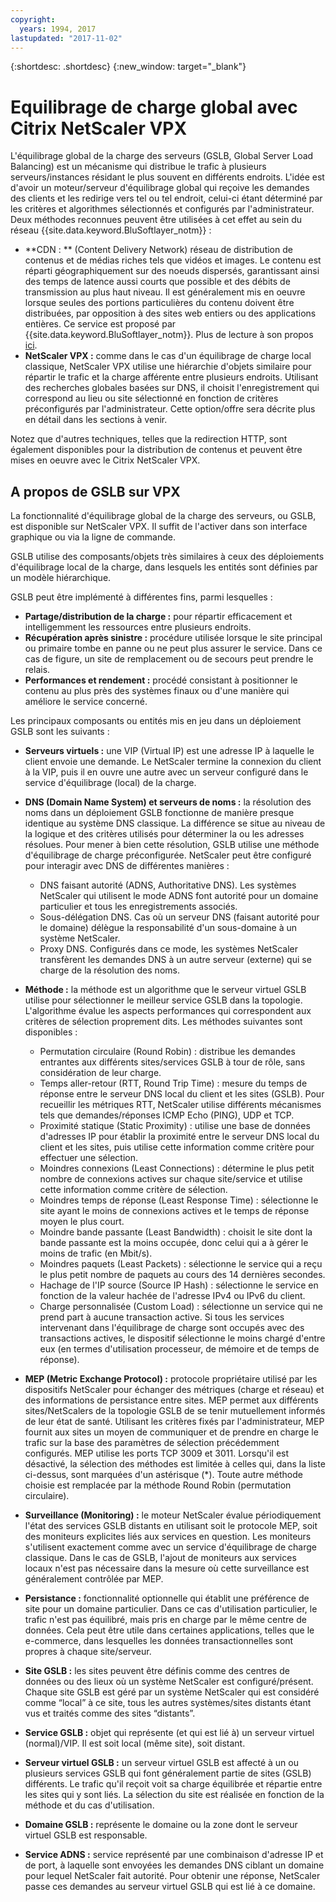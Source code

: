 ```yaml
---
copyright:
  years: 1994, 2017
lastupdated: "2017-11-02"
---
```


{:shortdesc: .shortdesc}
{:new_window: target="_blank"}

# Equilibrage de charge global avec Citrix NetScaler VPX

L'équilibrage global de la charge des serveurs (GSLB, Global Server Load Balancing) est un mécanisme qui distribue le trafic à plusieurs serveurs/instances résidant le plus souvent en différents endroits. L'idée est d'avoir un moteur/serveur d'équilibrage global qui reçoive les demandes des clients et les redirige vers tel ou tel endroit, celui-ci étant déterminé par les critères et algorithmes sélectionnés et configurés par l'administrateur. Deux méthodes reconnues peuvent être utilisées à cet effet au sein du réseau {{site.data.keyword.BluSoftlayer_notm}} :

* **CDN : ** (Content Delivery Network) réseau de distribution de contenus et de médias riches tels que vidéos et images. Le contenu est réparti géographiquement sur des noeuds dispersés, garantissant ainsi des temps de latence aussi courts que possible et des débits de transmission au plus haut niveau. Il est généralement mis en oeuvre lorsque seules des portions particulières du contenu doivent être distribuées, par opposition à des sites web entiers ou des applications entières. Ce service est proposé par {{site.data.keyword.BluSoftlayer_notm}}. Plus de lecture à son propos [ici](https://console.bluemix.net/docs/infrastructure/CDN/getting-started.html#getting-started). 
* **NetScaler VPX :** comme dans le cas d'un équilibrage de charge local classique, NetScaler VPX utilise une hiérarchie d'objets similaire pour répartir le trafic et la charge afférente entre plusieurs endroits. Utilisant des recherches globales basées sur DNS, il choisit l'enregistrement qui correspond au lieu ou site sélectionné en fonction de critères préconfigurés par l'administrateur. Cette option/offre sera décrite plus en détail dans les sections à venir.

Notez que d'autres techniques, telles que la redirection HTTP, sont également disponibles pour la distribution de contenus et peuvent être mises en oeuvre avec le Citrix NetScaler VPX. 

## A propos de GSLB sur VPX

La fonctionnalité d'équilibrage global de la charge des serveurs, ou GSLB, est disponible sur NetScaler VPX. Il suffit de l'activer dans son interface graphique ou via la ligne de commande. 

GSLB utilise des composants/objets très similaires à ceux des déploiements d'équilibrage local de la charge, dans lesquels les entités sont définies par un modèle hiérarchique.

GSLB peut être implémenté à différentes fins, parmi lesquelles :

* **Partage/distribution de la charge :** pour répartir efficacement et intelligemment les ressources entre plusieurs endroits.
* **Récupération après sinistre :** procédure utilisée lorsque le site principal ou primaire tombe en panne ou ne peut plus assurer le service. Dans ce cas de figure, un site de remplacement ou de secours peut prendre le relais.
* **Performances et rendement :** procédé consistant à positionner le contenu au plus près des systèmes finaux ou d'une manière qui améliore le service concerné.

Les principaux composants ou entités mis en jeu dans un déploiement GSLB sont les suivants :

* **Serveurs virtuels :** une VIP (Virtual IP) est une adresse IP à laquelle le client envoie une demande. Le NetScaler termine la connexion du client à la VIP, puis il en ouvre une autre avec un serveur configuré dans le service d'équilibrage (local) de la charge. 
* **DNS (Domain Name System) et serveurs de noms :** la résolution des noms dans un déploiement GSLB fonctionne de manière presque identique au système DNS classique. La différence se situe au niveau de la logique et des critères utilisés pour déterminer la ou les adresses résolues. Pour mener à bien cette résolution, GSLB utilise une méthode d'équilibrage de charge préconfigurée. NetScaler peut être configuré pour interagir avec DNS de différentes manières :
	* DNS faisant autorité (ADNS, Authoritative DNS). Les systèmes NetScaler qui utilisent le mode ADNS font autorité pour un domaine particulier et tous les enregistrements associés.
	* Sous-délégation DNS. Cas où un serveur DNS (faisant autorité pour le domaine) délègue la responsabilité d'un sous-domaine à un système NetScaler.
	* Proxy DNS. Configurés dans ce mode, les systèmes NetScaler transfèrent les demandes DNS à un autre serveur (externe) qui se charge de la résolution des noms.
* **Méthode :** la méthode est un algorithme que le serveur virtuel GSLB utilise pour sélectionner le meilleur service GSLB dans la topologie. L'algorithme évalue les aspects performances qui correspondent aux critères de sélection proprement dits. Les méthodes suivantes sont disponibles :
  * Permutation circulaire (Round Robin) : distribue les demandes entrantes aux différents sites/services GSLB à tour de rôle, sans considération de leur charge.
  * Temps aller-retour (RTT, Round Trip Time) : mesure du temps de réponse entre le serveur DNS local du client et les sites (GSLB). Pour recueillir les métriques RTT, NetScaler utilise différents mécanismes tels que demandes/réponses ICMP Echo (PING), UDP et TCP.
  * Proximité statique (Static Proximity) : utilise une base de données d'adresses IP pour établir la proximité entre le serveur DNS local du client et les sites, puis utilise cette information comme critère pour effectuer une sélection.
  * Moindres connexions (Least Connections) : détermine le plus petit nombre de connexions actives sur chaque site/service et utilise cette information comme critère de sélection.
  * Moindres temps de réponse (Least Response Time) : sélectionne le site ayant le moins de connexions actives et le temps de réponse moyen le plus court.
  * Moindre bande passante (Least Bandwidth) : choisit le site dont la bande passante est la moins occupée, donc celui qui a à gérer le moins de trafic (en Mbit/s).
  * Moindres paquets (Least Packets) : sélectionne le service qui a reçu le plus petit nombre de paquets au cours des 14 dernières secondes.
  * Hachage de l'IP source (Source IP Hash) : sélectionne le service en fonction de la valeur hachée de l'adresse IPv4 ou IPv6 du client.
  * Charge personnalisée (Custom Load) : sélectionne un service qui ne prend part à aucune transaction active. Si tous les services intervenant dans l'équilibrage de charge sont occupés avec des transactions actives, le dispositif sélectionne le moins chargé d'entre eux (en termes d'utilisation processeur, de mémoire et de temps de réponse).

* **MEP (Metric Exchange Protocol) :** protocole propriétaire utilisé par les dispositifs NetScaler pour échanger des métriques (charge et réseau) et des informations de persistance entre sites. MEP permet aux différents sites/NetScalers de la topologie GSLB de se tenir mutuellement informés de leur état de santé. Utilisant les critères fixés par l'administrateur, MEP fournit aux sites un moyen de communiquer et de prendre en charge le trafic sur la base des paramètres de sélection précédemment configurés. MEP utilise les ports TCP 3009 et 3011. Lorsqu'il est désactivé, la sélection des méthodes est limitée à celles qui, dans la liste ci-dessus, sont marquées d'un astérisque (*). Toute autre méthode choisie est remplacée par la méthode Round Robin (permutation circulaire).
* **Surveillance (Monitoring) :** le moteur NetScaler évalue périodiquement l'état des services GSLB distants en utilisant soit le protocole MEP, soit des moniteurs explicites liés aux services en question. Les moniteurs s'utilisent exactement comme avec un service d'équilibrage de charge classique. Dans le cas de GSLB, l'ajout de moniteurs aux services locaux n'est pas nécessaire dans la mesure où cette surveillance est généralement contrôlée par MEP. 
* **Persistance :** fonctionnalité optionnelle qui établit une préférence de site pour un domaine particulier. Dans ce cas d'utilisation particulier, le trafic n'est pas équilibré, mais pris en charge par le même centre de données. Cela peut être utile dans certaines applications, telles que le e-commerce, dans lesquelles les données transactionnelles sont propres à chaque site/serveur.
* **Site GSLB :** les sites peuvent être définis comme des centres de données ou des lieux où un système NetScaler est configuré/présent. Chaque site GSLB est géré par un système NetScaler qui est considéré comme “local” à ce site, tous les autres systèmes/sites distants étant vus et traités comme des sites “distants”.
* **Service GSLB :** objet qui représente (et qui est lié à) un serveur virtuel (normal)/VIP. Il est soit local (même site), soit distant.
* **Serveur virtuel GSLB :** un serveur virtuel GSLB est affecté à un ou plusieurs services GSLB qui font généralement partie de sites (GSLB) différents. Le trafic qu'il reçoit voit sa charge équilibrée et répartie entre les sites qui y sont liés. La sélection du site est réalisée en fonction de la méthode et du cas d'utilisation.
* **Domaine GSLB :** représente le domaine ou la zone dont le serveur virtuel GSLB est responsable. 
* **Service ADNS :** service représenté par une combinaison d'adresse IP et de port, à laquelle sont envoyées les demandes DNS ciblant un domaine pour lequel NetScaler fait autorité. Pour obtenir une réponse, NetScaler passe ces demandes au serveur virtuel GSLB qui est lié à ce domaine.
